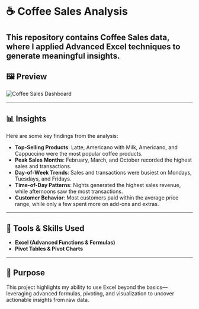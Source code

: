 # ☕ Coffee Sales Analysis

This repository contains **Coffee Sales data**, where I applied **Advanced Excel techniques** to generate meaningful insights.  
---

## 🖼️ Preview
![Coffee Sales Dashboard]([https://scontent.fmnl4-3.fna.fbcdn.net/v/t1.15752-9/552632347_1307398757535649_7631746896935601876_n.png?_nc_cat=110&ccb=1-7&_nc_sid=9f807c&_nc_eui2=AeEyImAikHY_RFJ_1FuhzTlG8z75D4QnxzjzPvkPhCfHOFjjH6ClUq9CgQ92_5KYyK3gBVUrH3Y6N9U6Ab8k2EJ5&_nc_ohc=jP8hgapW2xwQ7kNvwERv7XN&_nc_oc=AdnpSSpFLVNGIvPdX-oCAw2Lq0r68ze3V6ib6AVF0IiFIls9DJX8imaJBc2vJL6aICNGQ37wBl6SLBYHhEIVfFlM&_nc_zt=23&_nc_ht=scontent.fmnl4-3.fna&oh=03_Q7cD3QHZhx2EYktfJoKzv6za5C7NtE0ofcm7ZN00d4SewVGD5g&oe=69005EAA](https://scontent.fmnl4-7.fna.fbcdn.net/v/t1.15752-9/551577159_1231915248971719_5689836131129207027_n.png?_nc_cat=108&ccb=1-7&_nc_sid=9f807c&_nc_ohc=leJhov1gZhIQ7kNvwGXyoFA&_nc_oc=AdneoRe1SvA3z71sSWJqFUUhgh4GQt-5fhRifR4dav_WWGOahMuJ5qKLAqnnclZjcuodqLQHBhGWAjiF7_-kHOEw&_nc_zt=23&_nc_ht=scontent.fmnl4-7.fna&oh=03_Q7cD3QGqbpK6JAfRSPZmj1RWeNFh1zEbwvhuXtQuJ9esm6PmJw&oe=6904526D))  

---

## 📊 Insights
Here are some key findings from the analysis:

- **Top-Selling Products**: Latte, Americano with Milk, Americano, and Cappuccino were the most popular coffee products.  
- **Peak Sales Months**: February, March, and October recorded the highest sales and transactions.
- **Day-of-Week Trends**: Sales and transactions were busiest on Mondays, Tuesdays, and Fridays.  
- **Time-of-Day Patterns**: Nights generated the highest sales revenue, while afternoons saw the most transactions.  
- **Customer Behavior**: Most customers paid within the average price range, while only a few spent more on add-ons and extras.  


---

## 🔧 Tools & Skills Used
- **Excel (Advanced Functions & Formulas)**
- **Pivot Tables & Pivot Charts**

---

## 🚀 Purpose
This project highlights my ability to use Excel beyond the basics—leveraging advanced formulas, pivoting, and visualization to uncover actionable insights from raw data.

